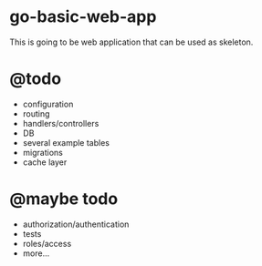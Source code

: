 # go-basic-web-app
This is going to be web application that can be used as skeleton.

# @todo
- configuration
- routing
- handlers/controllers
- DB
 - several example tables
 - migrations
- cache layer
# @maybe todo
- authorization/authentication
- tests
- roles/access
- more...
